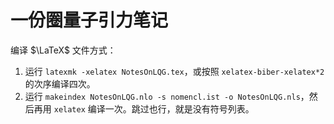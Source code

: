 # 一份圈量子引力笔记

编译 $\LaTeX$ 文件方式：

1. 运行 `latexmk -xelatex NotesOnLQG.tex`，或按照 `xelatex-biber-xelatex*2` 的次序编译四次。
2. 运行 `makeindex NotesOnLQG.nlo -s nomencl.ist -o NotesOnLQG.nls`，然后再用 `xelatex` 编译一次。跳过也行，就是没有符号列表。
